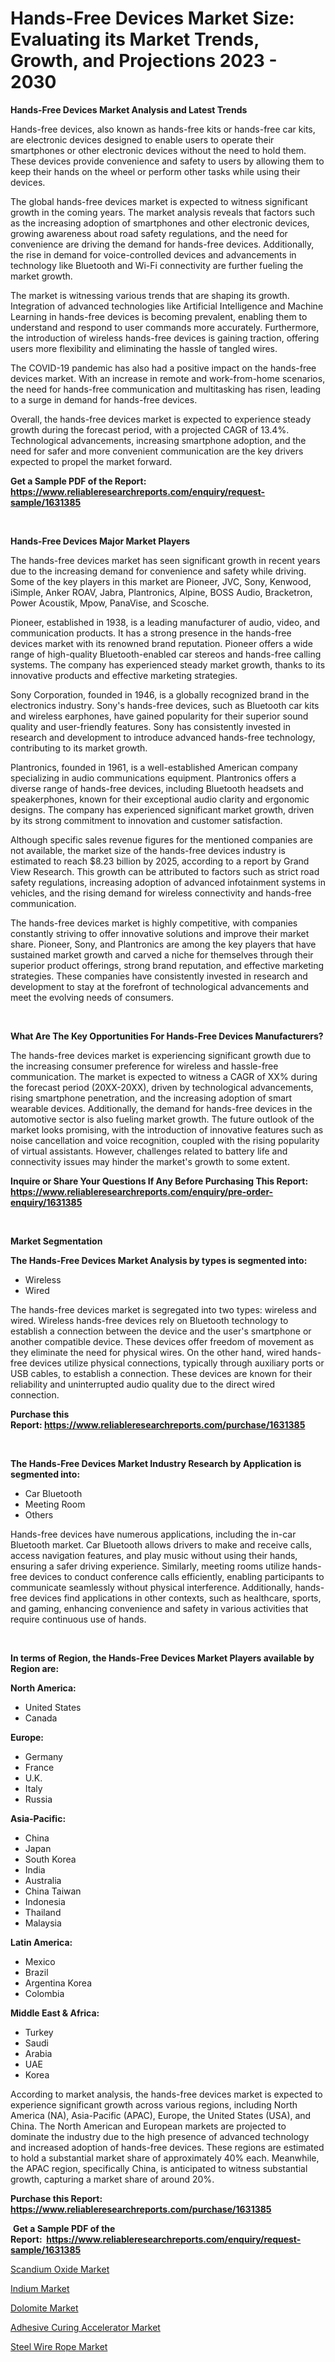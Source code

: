 <p><h1>Hands-Free Devices Market Size: Evaluating its Market Trends, Growth, and Projections 2023 - 2030</h1></p><p><strong>Hands-Free Devices Market Analysis and Latest Trends</strong></p>
<p><p>Hands-free devices, also known as hands-free kits or hands-free car kits, are electronic devices designed to enable users to operate their smartphones or other electronic devices without the need to hold them. These devices provide convenience and safety to users by allowing them to keep their hands on the wheel or perform other tasks while using their devices.</p><p>The global hands-free devices market is expected to witness significant growth in the coming years. The market analysis reveals that factors such as the increasing adoption of smartphones and other electronic devices, growing awareness about road safety regulations, and the need for convenience are driving the demand for hands-free devices. Additionally, the rise in demand for voice-controlled devices and advancements in technology like Bluetooth and Wi-Fi connectivity are further fueling the market growth.</p><p>The market is witnessing various trends that are shaping its growth. Integration of advanced technologies like Artificial Intelligence and Machine Learning in hands-free devices is becoming prevalent, enabling them to understand and respond to user commands more accurately. Furthermore, the introduction of wireless hands-free devices is gaining traction, offering users more flexibility and eliminating the hassle of tangled wires.</p><p>The COVID-19 pandemic has also had a positive impact on the hands-free devices market. With an increase in remote and work-from-home scenarios, the need for hands-free communication and multitasking has risen, leading to a surge in demand for hands-free devices.</p><p>Overall, the hands-free devices market is expected to experience steady growth during the forecast period, with a projected CAGR of 13.4%. Technological advancements, increasing smartphone adoption, and the need for safer and more convenient communication are the key drivers expected to propel the market forward.</p></p>
<p><strong>Get a Sample PDF of the Report:&nbsp; <a href="https://www.reliableresearchreports.com/enquiry/request-sample/1631385">https://www.reliableresearchreports.com/enquiry/request-sample/1631385</a></strong></p>
<p>&nbsp;</p>
<p><strong>Hands-Free Devices Major Market Players</strong></p>
<p><p>The hands-free devices market has seen significant growth in recent years due to the increasing demand for convenience and safety while driving. Some of the key players in this market are Pioneer, JVC, Sony, Kenwood, iSimple, Anker ROAV, Jabra, Plantronics, Alpine, BOSS Audio, Bracketron, Power Acoustik, Mpow, PanaVise, and Scosche. </p><p>Pioneer, established in 1938, is a leading manufacturer of audio, video, and communication products. It has a strong presence in the hands-free devices market with its renowned brand reputation. Pioneer offers a wide range of high-quality Bluetooth-enabled car stereos and hands-free calling systems. The company has experienced steady market growth, thanks to its innovative products and effective marketing strategies.</p><p>Sony Corporation, founded in 1946, is a globally recognized brand in the electronics industry. Sony's hands-free devices, such as Bluetooth car kits and wireless earphones, have gained popularity for their superior sound quality and user-friendly features. Sony has consistently invested in research and development to introduce advanced hands-free technology, contributing to its market growth.</p><p>Plantronics, founded in 1961, is a well-established American company specializing in audio communications equipment. Plantronics offers a diverse range of hands-free devices, including Bluetooth headsets and speakerphones, known for their exceptional audio clarity and ergonomic designs. The company has experienced significant market growth, driven by its strong commitment to innovation and customer satisfaction.</p><p>Although specific sales revenue figures for the mentioned companies are not available, the market size of the hands-free devices industry is estimated to reach $8.23 billion by 2025, according to a report by Grand View Research. This growth can be attributed to factors such as strict road safety regulations, increasing adoption of advanced infotainment systems in vehicles, and the rising demand for wireless connectivity and hands-free communication.</p><p>The hands-free devices market is highly competitive, with companies constantly striving to offer innovative solutions and improve their market share. Pioneer, Sony, and Plantronics are among the key players that have sustained market growth and carved a niche for themselves through their superior product offerings, strong brand reputation, and effective marketing strategies. These companies have consistently invested in research and development to stay at the forefront of technological advancements and meet the evolving needs of consumers.</p></p>
<p>&nbsp;</p>
<p><strong>What Are The Key Opportunities For Hands-Free Devices Manufacturers?</strong></p>
<p><p>The hands-free devices market is experiencing significant growth due to the increasing consumer preference for wireless and hassle-free communication. The market is expected to witness a CAGR of XX% during the forecast period (20XX-20XX), driven by technological advancements, rising smartphone penetration, and the increasing adoption of smart wearable devices. Additionally, the demand for hands-free devices in the automotive sector is also fueling market growth. The future outlook of the market looks promising, with the introduction of innovative features such as noise cancellation and voice recognition, coupled with the rising popularity of virtual assistants. However, challenges related to battery life and connectivity issues may hinder the market's growth to some extent.</p></p>
<p><strong>Inquire or Share Your Questions If Any Before Purchasing This Report: <a href="https://www.reliableresearchreports.com/enquiry/pre-order-enquiry/1631385">https://www.reliableresearchreports.com/enquiry/pre-order-enquiry/1631385</a></strong></p>
<p>&nbsp;</p>
<p><strong>Market Segmentation</strong></p>
<p><strong>The Hands-Free Devices Market Analysis by types is segmented into:</strong></p>
<p><ul><li>Wireless</li><li>Wired</li></ul></p>
<p><p>The hands-free devices market is segregated into two types: wireless and wired. Wireless hands-free devices rely on Bluetooth technology to establish a connection between the device and the user's smartphone or another compatible device. These devices offer freedom of movement as they eliminate the need for physical wires. On the other hand, wired hands-free devices utilize physical connections, typically through auxiliary ports or USB cables, to establish a connection. These devices are known for their reliability and uninterrupted audio quality due to the direct wired connection.</p></p>
<p><strong>Purchase this Report:&nbsp;<a href="https://www.reliableresearchreports.com/purchase/1631385">https://www.reliableresearchreports.com/purchase/1631385</a></strong></p>
<p>&nbsp;</p>
<p><strong>The Hands-Free Devices Market Industry Research by Application is segmented into:</strong></p>
<p><ul><li>Car Bluetooth</li><li>Meeting Room</li><li>Others</li></ul></p>
<p><p>Hands-free devices have numerous applications, including the in-car Bluetooth market. Car Bluetooth allows drivers to make and receive calls, access navigation features, and play music without using their hands, ensuring a safer driving experience. Similarly, meeting rooms utilize hands-free devices to conduct conference calls efficiently, enabling participants to communicate seamlessly without physical interference. Additionally, hands-free devices find applications in other contexts, such as healthcare, sports, and gaming, enhancing convenience and safety in various activities that require continuous use of hands.</p></p>
<p>&nbsp;</p>
<p><strong>In terms of Region, the Hands-Free Devices Market Players available by Region are:</strong></p>
<p>
    <p> <strong> North America: </strong>
        <ul>
            <li>United States</li>
            <li>Canada</li>
        </ul>
        </p> 
    <p> <strong> Europe: </strong>
        <ul>
            <li>Germany</li>
            <li>France</li>
            <li>U.K.</li>
            <li>Italy</li>
            <li>Russia</li>
        </ul>
        </p> 
    <p> <strong> Asia-Pacific: </strong>
        <ul>
            <li>China</li>
            <li>Japan</li>
            <li>South Korea</li>
            <li>India</li>
            <li>Australia</li>
            <li>China Taiwan</li>
            <li>Indonesia</li>
            <li>Thailand</li>
            <li>Malaysia</li>
        </ul>
        </p> 
    <p> <strong> Latin America: </strong>
        <ul>
            <li>Mexico</li>
            <li>Brazil</li>
            <li>Argentina Korea</li>
            <li>Colombia</li>
        </ul>
        </p> 
    <p> <strong> Middle East & Africa: </strong>
        <ul>
            <li>Turkey</li>
            <li>Saudi</li>
            <li>Arabia</li>
            <li>UAE</li>
            <li>Korea</li>
        </ul>
    </p>
    </p>
<p><p>According to market analysis, the hands-free devices market is expected to experience significant growth across various regions, including North America (NA), Asia-Pacific (APAC), Europe, the United States (USA), and China. The North American and European markets are projected to dominate the industry due to the high presence of advanced technology and increased adoption of hands-free devices. These regions are estimated to hold a substantial market share of approximately 40% each. Meanwhile, the APAC region, specifically China, is anticipated to witness substantial growth, capturing a market share of around 20%.</p></p>
<p><strong>Purchase this Report: <a href="https://www.reliableresearchreports.com/purchase/1631385">https://www.reliableresearchreports.com/purchase/1631385</a></strong></p>
<p>&nbsp;<strong>Get a Sample PDF of the Report:&nbsp;&nbsp;<a href="https://www.reliableresearchreports.com/enquiry/request-sample/1631385">https://www.reliableresearchreports.com/enquiry/request-sample/1631385</a></strong></p>
<p><strong></strong></p>
<p><p><a href="https://medium.com/@lilliandach2023/decoding-scandium-oxide-market-metrics-market-share-trends-and-growth-patterns-14a1594975eb">Scandium Oxide Market</a></p><p><a href="https://medium.com/@isomgleason/indium-market-exploring-market-share-market-trends-and-future-growth-e6d716641627">Indium Market</a></p><p><a href="https://medium.com/@freedayundt/dolomite-market-report-reveals-the-latest-trends-and-growth-opportunities-of-this-market-343dc099610e">Dolomite Market</a></p><p><a href="https://github.com/pizolina/Market-Research-Report-List-1/blob/main/adhesive-curing-accelerator-market.md">Adhesive Curing Accelerator Market</a></p><p><a href="https://medium.com/@magaliortiz1955/steel-wire-rope-market-research-report-its-history-and-forecast-2023-to-2030-8ac97354a02b">Steel Wire Rope Market</a></p></p>